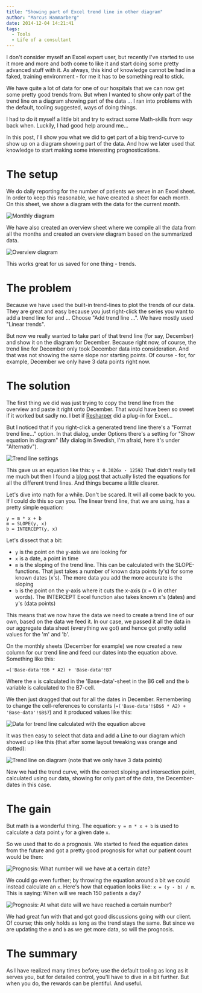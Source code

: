 ```yaml
---
title: "Showing part of Excel trend line in other diagram"
author: "Marcus Hammarberg"
date: 2014-12-04 14:21:41
tags:
  - Tools
  - Life of a consultant
---
```


I don't consider myself an Excel expert user, but recently I've started to use it more and more and both come to like it and start doing some pretty advanced stuff with it. As always, this kind of knowledge cannot be had in a faked, training environment - for me it has to be something real to stick.

We have quite a lot of data for one of our hospitals that we can now get some pretty good trends from. But when I wanted to show only part of the trend line on a diagram showing part of the data ... I ran into problems with the default, tooling suggested, ways of doing things.

I had to do it myself a little bit and try to extract some Math-skills from *way* back when. Luckily, I had good help around me...

In this post, I'll show you what we did to get part of a big trend-curve to show up on a diagram showing part of the data. And how we later used that knowledge to start making some interesting prognostications.

# The setup

We do daily reporting for the number of patients we serve in an Excel sheet. In order to keep this reasonable, we have created a sheet for each month. On this sheet, we show a diagram with the data for the current month.

![Monthly diagram](/img/monthlydiagram.jpg)

We have also created an overview sheet where we compile all the data from all the months and created an overview diagram based on the summarized data.

![Overview diagram](/img/overviewdiagram.jpg)

This works great for us saved for one thing - trends.

# The problem

Because we have used the built-in trend-lines to plot the trends of our data. They are great and easy because you just right-click the series you want to add a trend line for and ... Choose "Add trend line ...". We have mostly used "Linear trends".

But now we really wanted to take part of that trend line (for say, December) and show it on the diagram for December. Because right now, of course, the trend line for December only took December data into consideration. And that was not showing the same slope nor starting points. Of course - for, for example, December we only have 3 data points right now.

# The solution

The first thing we did was just trying to copy the trend line from the overview and paste it right onto December. That would have been so sweet if it worked but sadly no. I bet if [Resharper](https://www.jetbrains.com/resharper/) did a plug-in for Excel...

But I noticed that if you right-click a generated trend line there's a "Format trend line..." option. In that dialog, under Options there's a setting for "Show equation in diagram" (My dialog in Swedish, I'm afraid, here it's under "Alternativ").

![Trend line settings](/img/trendlinesettings.jpg)

This gave us an equation like this:
`y = 0.3026x - 12592`
That didn't really tell me much but then I found a [blog post](http://www.exceltoolset.com/getting-coefficients-of-chart-trendline/) that actually listed the equations for all the different trend lines. And things became a little clearer.

Let's dive into math for a while. Don't be scared. It will all come back to you. If I could do this so can you. The linear trend line, that we are using, has a pretty simple equation:

```
y = m * x + b
m = SLOPE(y, x)
b = INTERCEPT(y, x)
```

Let's dissect that a bit:

- `y` is the point on the y-axis we are looking for
- `x` is a date, a point in time
- `m` is the sloping of the trend line. This can be calculated with the SLOPE-functions. That just takes a number of known data points (y's) for some known dates (x's). The more data you add the more accurate is the sloping
- `b` is the point on the y-axis where it cuts the x-axis (x = 0 in other words). The INTERCEPT Excel function also takes known x's (dates) and y's (data points)

This means that we now have the data we need to create a trend line of our own, based on the data we feed it. In our case, we passed it all the data in our aggregate data sheet (everything we got) and hence got pretty solid values for the 'm' and 'b'.

On the monthly sheets (December for example) we now created a new column for our trend line and feed our dates into the equation above. Something like this:

```
=('Base-data'!B6 * A2) + 'Base-data'!B7
```

Where the `m` is calculated in the 'Base-data'-sheet in the B6 cell and the `b` variable is calculated to the B7-cell.

We then just dragged that out for all the dates in December. Remembering to change the cell-references to constants (`=('Base-data'!$B$6 * A2) + 'Base-data'!$B$7`) and it produced values like this:

![Data for trend line calculated with the equation above](/img/trendlinedata.jpg)

It was then easy to select that data and add a Line to our diagram which showed up like this (that after some layout tweaking was orange and dotted):

![Trend line on diagram (note that we only have 3 data points)](/img/trendcurve.jpg)

Now we had the trend curve, with the correct sloping and intersection point, calculated using our data, showing for only part of the data, the December-dates in this case.

# The gain

But math is a wonderful thing. The equation: `y = m * x + b` is used to calculate a data point `y` for a given date `x`.

So we used that to do a prognosis. We started to feed the equation dates from the future and got a pretty good prognosis for what our patient count would be then:

![Prognosis: What number will we have at a certain date?](/img/prognosisfordates.jpg)

We could go even further; by throwing the equation around a bit we could instead calculate an `x`. Here's how that equation looks like: `x = (y - b) / m`. This is saying: When will we reach 150 patients a day?

![Prognosis: At what date will we have reached a certain number?](/img/prognosisfornumbers.jpg)

We had great fun with that and got good discussions going with our client. Of course; this only holds as long as the trend stays the same. But since we are updating the `m` and `b` as we get more data, so will the prognosis.

# The summary

As I have realized many times before; use the default tooling as long as it serves you, but for detailed control, you'll have to dive in a bit further. But when you do, the rewards can be plentiful. And useful.
